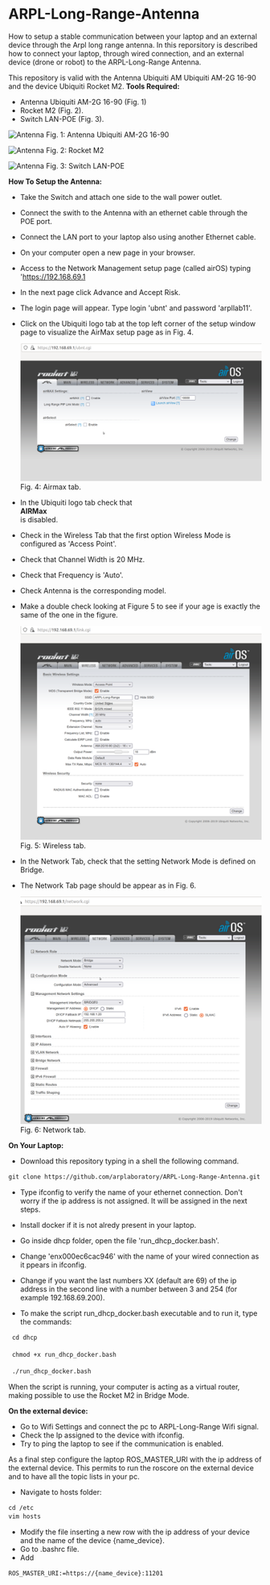 # ARPL-Long-Range-Antenna
How to setup a stable communication between your laptop and an external device through the Arpl long range antenna.
In this reporsitory is described how to connect your laptop, through wired connection, and an external device (drone or robot) to the ARPL-Long-Range Antenna. 

This repository is valid with the Antenna Ubiquiti AM Ubiquiti AM-2G 16-90 and the device Ubiquiti Rocket M2. 
**Tools Required:**
 - Antenna Ubiquiti AM-2G 16-90 (Fig. 1) 
 - Rocket M2 (Fig. 2).
 - Switch  LAN-POE (Fig. 3).
 
  ![Antenna](images/Antenna.png)
 Fig. 1: Antenna Ubiquiti AM-2G 16-90
 
 
  ![Antenna](images/rocket.png)
 Fig. 2: Rocket M2
 
 
  ![Antenna](images/switch.png)
 Fig. 3: Switch LAN-POE
 
 
**How To Setup the Antenna:**
- Take the Switch and attach one side to the wall power outlet. 
- Connect the swith to the Antenna with an ethernet cable through the POE port.
- Connect the LAN port to your laptop also using another Ethernet cable. 
- On your computer open a new page in your browser. 
- Access to the Network Management setup page (called airOS) typing 'https://192.168.69.1
- In the next page click Advance and Accept Risk. 
- The login page will appear. Type login 'ubnt' and password 'arpllab11'. 
- Click on the Ubiquiti logo tab at the top left corner of the setup window page to visualize the AirMax setup page as in Fig. 4. 

  ![Antenna](images/Airmax_tab.png)
 Fig. 4: Airmax tab. 
 
 
- In the Ubiquiti logo tab check that **<br /> AIRMax <br />** is disabled. 
- Check in the Wireless Tab that the first option Wireless Mode is configured as 'Access Point'. 
- Check that Channel Width is 20 MHz.
- Check that Frequency is 'Auto'.
- Check Antenna is the corresponding model.
- Make a double check looking at Figure 5 to see if your age is exactly the same of the one in the figure.
  
  ![Antenna](images/Wireless_TAB.png)
 Fig. 5: Wireless tab. 

- In the Network Tab, check that the setting Network Mode is defined on Bridge. 
- The Network Tab page should be appear as in Fig. 6. 

  ![Antenna](images/Network_TAB.png)
 Fig. 6: Network tab.


**On Your Laptop:**

 - Download this repository typing in a shell the following command. 
 ```txt
 git clone https://github.com/arplaboratory/ARPL-Long-Range-Antenna.git
 ```
 - Type ifconfig to verify the name of your ethernet connection. Don't worry if the ip address is not assigned. It will be assigned in the next steps.
 
- Install docker if it is not alredy present in your laptop.
- Go inside dhcp folder, open the file 'run_dhcp_docker.bash'.
- Change 'enx000ec6cac946' with the name of your wired connection as it ppears in ifconfig.
- Change if you want the last numbers XX (default are 69) of the ip address in the second line with a number between 3 and 254 (for example 192.168.69.200).

- To make the script run_dhcp_docker.bash executable and to run it, type the commands:
 ```txt
  cd dhcp
  
  chmod +x run_dhcp_docker.bash

  ./run_dhcp_docker.bash
  ```
 
 When the script is running, your computer is acting as a virtual router, making possible to use the Rocket M2 in Bridge Mode. 
 
**On the external device:**
- Go to Wifi Settings and connect the pc to ARPL-Long-Range Wifi signal. 
- Check the Ip assigned to the device with ifconfig. 
- Try to ping the laptop to see if the communication is enabled. 

As a final step configure the laptop ROS_MASTER_URI with the ip address of the external device. This permits to run the roscore on the external device and to have all the topic lists in your pc. 
- Navigate to hosts folder:
```txt
cd /etc
vim hosts
```
- Modify the file inserting a new row with the ip address of your device and the name of the device {name_device}.
- Go to .bashrc file. 
- Add 
```txt
ROS_MASTER_URI:=https://{name_device}:11201
```
 

